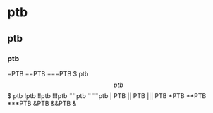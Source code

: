 # ptb
## ptb
### ptb
=PTB
==PTB
===PTB
$ ptb
$$ ptb
$$$ ptb
!ptb
!!ptb
!!!ptb
¨¨ptb
¨¨¨ptb
| PTB
|| PTB
||| PTB
*PTB
**PTB
***PTB
&PTB
&&PTB
&




